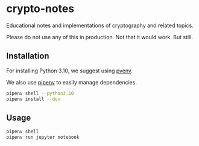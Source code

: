 # crypto-notes

Educational notes and implementations of cryptography and related topics.

Please do not use any of this in production. Not that it would work. But still.

## Installation

For installing Python 3.10, we suggest using [pyenv](https://github.com/pyenv/pyenv#getting-pyenv).

We also use [pipenv](https://pipenv.pypa.io/en/latest/installation.html) to easily manage  dependencies.

```bash
pipenv shell --python3.10
pipenv install --dev
```

## Usage

```bash
pipenv shell
pipenv run jupyter notebook
```
